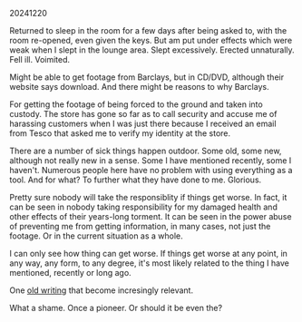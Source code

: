 20241220

Returned to sleep in the room for a few days after being asked to, with the room re-opened, even given the keys. But am put under effects which were weak when I slept in the lounge area. Slept excessively. Erected unnaturally. Fell ill. Voimited.

Might be able to get footage from Barclays, but in CD/DVD, although their website says download. And there might be reasons to why Barclays.

For getting the footage of being forced to the ground and taken into custody. The store has gone so far as to call security and accuse me of harassing customers when I was just there because I received an email from Tesco that asked me to verify my identity at the store.

There are a number of sick things happen outdoor. Some old, some new, although not really new in a sense. Some I have mentioned recently, some I haven't. Numerous people here have no problem with using everything as a tool. And for what? To further what they have done to me. Glorious.

Pretty sure nobody will take the responsiblity if things get worse. In fact, it can be seen in nobody taking responsibility for my damaged health and other effects of their years-long torment. It can be seen in the power abuse of preventing me from getting information, in many cases, not just the footage. Or in the current situation as a whole.

I can only see how thing can get worse. If things get worse at any point, in any way, any form, to any degree, it's most likely related to the thing I have mentioned, recently or long ago.

One [old writing](https://github.com/locharp/doomsay/blob/main/en/Surveillance_and_Cultral_Revolution_n.txt) that become incresingly relevant.

What a shame. Once a pioneer. Or should it be even the?
